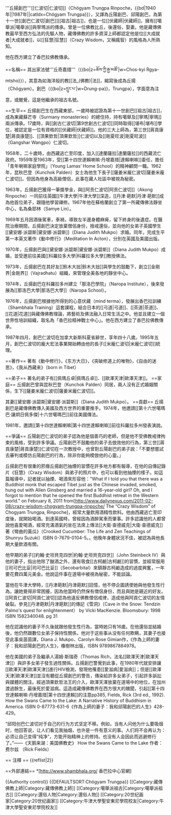'''丘揚創巴'''[[仁波切|仁波切]]（Chögyam Trungpa Rinpoche，{{bd|1940年||1987年||catIdx=Chögyam Trungpa}}），又譯為丘陽創巴、邱陽創巴，為第十一世[[創巴仁波切|創巴]][[祖古|祖古]]，也是一位[[伏藏師|伏藏師]]，擁有[[噶舉派|噶舉派]]與寧瑪派的傳承。曾是一位佛教比丘，後還俗，娶妻。他是藏傳佛教最早至西方弘法的先驅人物，藏傳佛教的許多資深上師都認定他是位[[大成就者|大成就者]]，以[[狂慧|狂慧]]（Crazy Wisdom，又稱瘋智）的風格為人所熟知。

他在西方建立了香巴拉佛教傳承。

==名稱==
其出家法號'''丘奇嘉措'''（{{bo|z=ཆོས་ཀྱི་རྒྱ་མཚོ་|w=Chos-kyi Rgya-mtsho}}），其意為如海洋般的教[[法_(佛教)|法]]，縮寫後成為丘揚（Chögyam）。創巴（{{bo|z=དྲུང་པ་|w=Drung-pa}}，Trungpa），字面意為注意，或醒覺，這是他繼承的祖古名號。

==生平==
丘揚創巴生在西藏東部，一歲時被認證為第十一世創巴[[祖古|祖古]]，成為東藏蘇芒寺（Surmany monasteries）的總住持，持有噶舉及[[寧瑪|寧瑪]]兩派傳承。17歲時，與[[創古仁波切|第9世創古仁波切]]同時取得[[堪布|堪布]]學位，被認定是一位有資格的[[伏藏師|伏藏師]]。他的三大上師為，第三世[[蔣貢康楚|蔣貢康楚]]、[[頂果欽哲|頂果欽哲]]仁波切以及[[剛夏旺波|剛夏旺波]]（Gangshar Wangpo）仁波切。

1958年，二十歲時，由西藏逃亡至印度，加入[[達蘭薩拉|達蘭薩拉]]的西藏流亡政府。1959年至1963年，受[[第十四世達賴喇嘛·丹增嘉措|達賴喇嘛]]委任，擔任「青年喇嘛家庭學院」（Young Lamas’ Home School）的精神顧問一職。1962年，昆秋巴登（Kunchok Palden）女士為他生下長子[[薩姜米龐仁波切|薩姜米龐仁波切]]。但因為他身為高級僧侶，此事在藏人社區中被視為秘密。

1963年，丘揚創巴獲得一筆獎學金，與[[阿贡仁波切|阿贡仁波切]]（Akong Rinpoche）一同前往英國[[牛津大學|牛津大學]]深造，[[丹津·葩默|丹津·葩默]]成為他首位弟子，跟隨他學習禪修。1967年他在蘇格蘭創立了第一所藏傳佛法靜坐中心，名為桑耶林（Samye Lin）。

1969年五月因酒後駕車，車禍，導致左半邊身體麻痺，留下終身的後遺症。在醫院治療期間，丘揚創巴決定放棄僧侶身份，捨戒還俗，並向他的女弟子英國學生[[黛安娜·派碧斯|黛安娜·派碧斯]]（Diana Judith Mukpo）求婚。同年，完成生平第一本英文著作《動中修行》（Meditation In Acton），分別在英國及美國出版。

1970年，丘揚創巴與[[黛安娜·派碧斯|黛安娜·派碧斯]]（Diana Judith Mukpo）成婚，並受邀前往美國[[科羅拉多大學|科羅拉多大學]]教授佛法。

1973年，丘揚創巴在其好友[[鈴木大拙|鈴木大拙]]與學生的鼓勵下，創立[[金剛界|金剛界]]（Vajradhatu）組織，來管理全美各地的靜坐中心。

1974年，丘揚創巴在科羅拉多州建立「那洛巴學院」（Naropa Institute），後來發展為[[那洛巴大學|那洛巴大學]]（Naropa School）。

1976年，丘揚創巴根據他所得到的心意伏藏（mind terma），發展出香巴拉訓練（Shambhala Training）這套課程，結合日本的[[弓道|弓道]]、[[茶道|茶道]]、[[花道|花道]]與藏傳佛教理論，將藝術及佛法融入日常生活之中。他並且建立一個世界性培訓組織，取名為「香巴拉精神戰士中心」。他在西方建立了香巴拉佛教傳承。

1987年四月，創巴仁波切在加拿大新斯科夏省辭世，享年四十八歲。1995年五月，創巴仁波切的龐大宏法事業開始轉由他的長子[[米龐仁波切|米龐仁波切]]統理。

==著作==
著有《動中修行》，《东方大日》，《突破修道上的唯物》，《自由的迷思》，《我从西藏来》（born in Tibet）

==弟子==
著名的弟子有[[佩瑪丘卓|佩瑪丘卓]]、[[歐澤天津|歐澤天津]]。
==家庭==
丘揚創巴曾與昆秋巴登（Kunchok Palden）同居，兩人沒有正式婚姻關係，生下[[薩姜米龐仁波切|薩姜米龐仁波切]]。

其妻[[黛安娜·派碧斯|黛安娜·派碧斯]]（Diana Judith Mukpo）。
==貢獻==
丘揚創巴是藏傳佛教傳入美國及西方世界的重要推手。1974年，他邀請[[第十六世噶瑪巴·讓炯日佩多傑|十六世噶瑪巴]]前往美國傳法。

1981年，邀請[[第十四世達賴喇嘛|第十四世達賴喇嘛]]前往科羅拉多州發表演說。

==爭議==
丘陽創巴仁波切的弟子認為他是個善巧的老師，但是他不受佛教戒律拘束的風格，受到許多爭議。丘陽創巴不鼓勵他的弟子去倣效他的行為，第三世[[蔣貢康楚|蔣貢康楚]]仁波切在一次教授中，也曾對丘陽創巴的弟子說：「不要想嘗試去審判或模仿丘陽創巴的行為，除非你能夠模倣他的心靈。」

丘揚創巴有很重的菸癮<ref>丘揚創巴抽煙的習慣在許多地方都有報導，在他的自傳記錄片《狂慧》（Crazy Wisdom）與弟子的照片中，也可以看到他抽煙的樣子。如這篇報導中，記者就以抽煙、喝酒來形容他："What if I told you that there was a Buddhist monk that escaped Tibet just as the Chinese invaded, smoked, hung out with Allen Ginsberg and married a 16-year-old girl? Oh, and I forgot to mention that he opened the first Buddhist retreat in the Western world." on February 8, 2011 from[http://www.dailynexus.com/2011-02-08/crazy-wisdom-chogyam-trungpa-rinpoche/ The “Crazy Wisdom” of Chogyam Trungpa, Rinpoche]</ref>，經常大量飲用酒精性飲料。他由西藏逃亡至印度後，就開始喝酒。到達英國時，曾經因為酒醉駕車而肇事。許多認識他的人都曾說他喜愛喝酒，經常充滿酒氣的坐在法席上傳法<ref>[[大衛·查德威克|大衛·查德威克]]著《彎曲的黃瓜》（Crooked Cucumber: The Life and Zen Teachings of Shunryu Suzuki）ISBN 0-7679-0104-5。</ref>。他晚年身體狀況不佳，被認為與他長期大量飲酒有關。

他早期的弟子[[約翰·史坦貝克四世|約翰·史坦貝克四世]]（John Steinbeck IV）與他的妻子，指出他除了酗酒之外，還有吸食[[古柯鹼|古柯鹼]]的習慣，並經常服用[[司可巴比妥|司可巴比妥]]（Secobarbital）來鎮靜古柯鹼造成的過度興奮，一年要花費四萬元美金。他說這件事在道場中被視為秘密，不能談論。

當他在牛津大學時，[[丹津葩默|丹津葩默]]回憶，他不停企圖誘使她與他發生性行為，讓她覺得非常困擾，因為他當時仍然保有僧侶身份，而且與她是親近的好友。[[阿貢仁波切|阿貢仁波切]]認為他違反佛教僧侶戒律，造成他與阿貢仁波切的友情破裂。<ref>參見[[丹津葩默|丹津葩默]]的傳記《雪洞》（Cave in the Snow: Tendzin Palmo's quest for enlightenment） by Vicki MacKenzie. Bloomsbury: 1998 ISBN 1582340048. pg 31</ref>

他在認識他的妻子不久後就跟他發生性行為，當時她只有16歲。在他還俗並結婚後，他仍然跟數位女弟子保持性關係，他对于这些事从没有任何欺瞒，其妻子也接受此事<ref>吳茵茵譯，Diana J. Mukpo、Carolyn Rose Gimian作，《作為上師的妻子：我和邱陽創巴的人生》，橡樹林出版，ISBN 9789867884978</ref>。

他在美國的弟子及繼承人湯姆·斯瑞奇（Thomas Rich，法名[[歐澤天津|歐澤天津]]）與許多女弟子發生過性關係。丘揚創巴警覺到此事，在1980年代就安排讓[[歐澤天津|歐澤天津]]進行HIV檢測，發現他罹患[[愛滋病|愛滋病]]；但是[[歐澤天津|歐澤天津]]並沒有聽從丘揚創巴的警告，傳染給許多女弟子，引起許多訴訟與媒體的關注。經過頂果欽哲法王的介入，歐澤天澤放棄在道場中的地位，在加州渡過餘生，最後死於愛滋病。這造成藏傳佛教界在西方很大的醜聞，引起[[第十四世達賴喇嘛·丹增嘉措|第十四世達賴]]的注意<ref>pp385, Fields, Rick (3rd ed., 1992). How the Swans Came to the Lake: A Narrative History of Buddhism in America. ISBN 0-87773-631-6</ref><ref>《作為上師的妻子：我和邱陽創巴的人生》428-429</ref>。

“邱阳创巴仁波切对于自己的行为方式坚定不移。例如，当有人问他为什么要吸烟时，他回答说，让人们看见我抽烟，也许是一件有意义的事。人们将不会再认为：必须让自己变得“纯净”，方能开始精神上的修持。也没有人会因此而逃避修行了。”——《天鹅来湖：美国佛教史》 How the Swans Came to the Lake 作者：费尔兹 （Rick Fields）

== 注釋 ==
{{reflist|2}}

==外部連結==
*[http://www.shambhala.org/ 香巴拉中心官網]

{{Authority control}}
{{DEFAULTSORT:Chögyam Trungpa}}
[[Category:藏傳佛教上師|Category:藏傳佛教上師]]
[[Category:噶舉派祖古|Category:噶舉派祖古]]
[[Category:還俗人物|Category:還俗人物]]
[[Category:20世纪画家|Category:20世纪画家]]
[[Category:牛津大學聖安東尼學院校友|Category:牛津大學聖安東尼學院校友]]